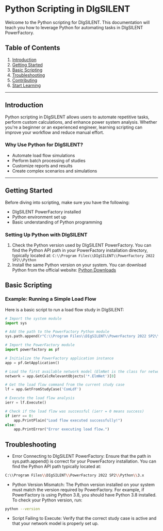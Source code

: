 # Python Scripting in DIgSILENT

Welcome to the Python scripting for DIgSILENT. This documentation will teach you how to leverage Python for automating tasks in DIgSILENT PowerFactory.

## Table of Contents

1. [Introduction](#introduction)
2. [Getting Started](#getting-started)
3. [Basic Scripting](#basic-scripting)
4. [Troubleshooting](#troubleshooting)
5. [Contributing](contributing.md)
6. [Start Learning](documentation/README.md)

---

## Introduction

Python scripting in DIgSILENT allows users to automate repetitive tasks, perform custom calculations, and enhance power system analysis. Whether you're a beginner or an experienced engineer, learning scripting can improve your workflow and reduce manual effort.

### Why Use Python for DIgSILENT?

- Automate load flow simulations
- Perform batch processing of studies
- Customize reports and results
- Create complex scenarios and simulations

---

## Getting Started

Before diving into scripting, make sure you have the following:

- DIgSILENT PowerFactory installed
- Python environment set up
- Basic understanding of Python programming

### Setting Up Python with DIgSILENT

1. Check the Python version used by DIgSILENT PowerFactory. You can find the Python API path in your PowerFactory installation directory, typically located at: `C:\\Program Files\\DIgSILENT\\PowerFactory 2022 SP2\\Python`
2. Install the same Python version on your system. You can download Python from the official website: [Python Downloads](https://www.python.org/downloads/)

## Basic Scripting

### Example: Running a Simple Load Flow

Here is a basic script to run a load flow study in DIgSILENT:

```python
# Import the system module
import sys

# Add the path to the PowerFactory Python module
sys.path.append(r"C:\\Program Files\\DIgSILENT\\PowerFactory 2022 SP2\\Python\\3.8")

# Import the PowerFactory module
import powerfactory as pf

# Initialize the PowerFactory application instance
app = pf.GetApplication()

# Load the first available network model (ElmNet is the class for networks)
network = app.GetCalcRelevantObjects('*.ElmNet')[0]

# Get the load flow command from the current study case
lf = app.GetFromStudyCase('ComLdf')

# Execute the load flow analysis
ierr = lf.Execute()

# Check if the load flow was successful (ierr = 0 means success)
if ierr == 0:
    app.PrintPlain("Load flow executed successfully!")
else:
    app.PrintError("Error executing load flow.")

```

## Troubleshooting

- Error Connecting to DIgSILENT PowerFactory: Ensure that the path in sys.path.append() is correct for your PowerFactory installation. You can find the Python API path typically located at:

```bash
C:\\Program Files\\DIgSILENT\\PowerFactory 2022 SP2\\Python\\3.x
```

- Python Version Mismatch: The Python version installed on your system must match the version required by PowerFactory. For example, if PowerFactory is using Python 3.8, you should have Python 3.8 installed. To check your Python version, run:

```bash
python --version
```

- Script Failing to Execute: Verify that the correct study case is active and that your network model is properly set up.
